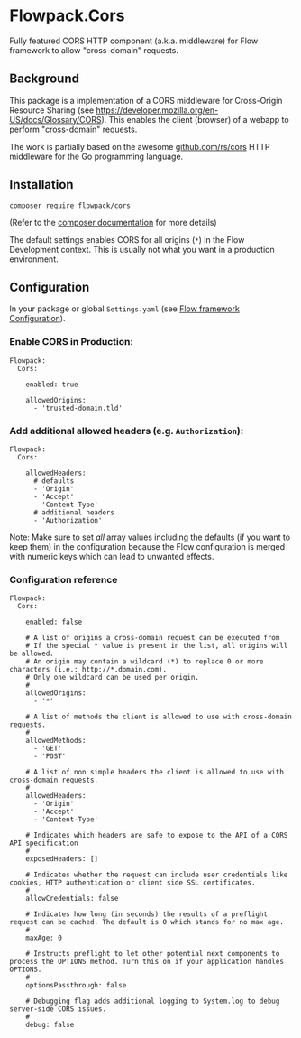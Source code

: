 # Flowpack.Cors

Fully featured CORS HTTP component (a.k.a. middleware) for Flow framework to allow "cross-domain" requests.

## Background

This package is a implementation of a CORS middleware for Cross-Origin Resource Sharing (see https://developer.mozilla.org/en-US/docs/Glossary/CORS).
This enables the client (browser) of a webapp to perform "cross-domain" requests.

The work is partially based on the awesome [github.com/rs/cors](https://github.com/rs/cors) HTTP middleware for the Go programming language.

## Installation

```
composer require flowpack/cors
```

(Refer to the [composer documentation](https://getcomposer.org/doc/) for more details)


The default settings enables CORS for all origins (`*`) in the Flow Development context. This is usually not what you want in a production environment.

## Configuration

In your package or global `Settings.yaml` (see [Flow framework Configuration](http://flowframework.readthedocs.io/en/stable/TheDefinitiveGuide/PartIII/Configuration.html)).

### Enable CORS in Production:

```
Flowpack:
  Cors:

    enabled: true
    
    allowedOrigins:
      - 'trusted-domain.tld'
```

### Add additional allowed headers (e.g. `Authorization`): 

```
Flowpack:
  Cors:

    allowedHeaders:
      # defaults
      - 'Origin'
      - 'Accept'
      - 'Content-Type'
      # additional headers
      - 'Authorization'
```

Note: Make sure to set _all_ array values including the defaults (if you want to keep them) in the configuration because the Flow configuration is merged with numeric keys which can lead to unwanted effects.


### Configuration reference

```
Flowpack:
  Cors:

    enabled: false

    # A list of origins a cross-domain request can be executed from
    # If the special * value is present in the list, all origins will be allowed.
    # An origin may contain a wildcard (*) to replace 0 or more characters (i.e.: http://*.domain.com).
    # Only one wildcard can be used per origin.
    #
    allowedOrigins:
      - '*'

    # A list of methods the client is allowed to use with cross-domain requests.
    #
    allowedMethods:
      - 'GET'
      - 'POST'

    # A list of non simple headers the client is allowed to use with cross-domain requests.
    #
    allowedHeaders:
      - 'Origin'
      - 'Accept'
      - 'Content-Type'

    # Indicates which headers are safe to expose to the API of a CORS API specification
    #
    exposedHeaders: []

    # Indicates whether the request can include user credentials like cookies, HTTP authentication or client side SSL certificates.
    #
    allowCredentials: false

    # Indicates how long (in seconds) the results of a preflight request can be cached. The default is 0 which stands for no max age.
    #
    maxAge: 0

    # Instructs preflight to let other potential next components to process the OPTIONS method. Turn this on if your application handles OPTIONS.
    #
    optionsPassthrough: false

    # Debugging flag adds additional logging to System.log to debug server-side CORS issues.
    #
    debug: false
```